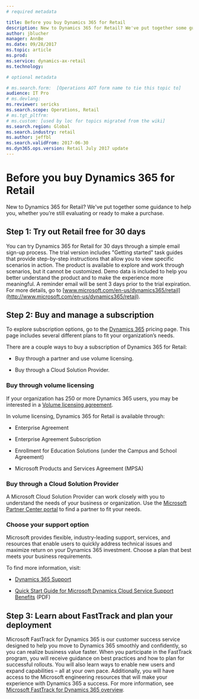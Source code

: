 ```yaml
---
# required metadata

title: Before you buy Dynamics 365 for Retail
description: New to Dynamics 365 for Retail? We've put together some guidance to help you, whether you’re still evaluating or ready to make a purchase.
author: jblucher
manager: AnnBe
ms.date: 09/28/2017
ms.topic: article
ms.prod: 
ms.service: dynamics-ax-retail
ms.technology: 

# optional metadata

# ms.search.form:  [Operations AOT form name to tie this topic to]
audience: IT Pro
# ms.devlang: 
ms.reviewer: sericks
ms.search.scope: Operations, Retail 
# ms.tgt_pltfrm: 
# ms.custom: [used by loc for topics migrated from the wiki]
ms.search.region: Global
ms.search.industry: retail
ms.author: jeffbl
ms.search.validFrom: 2017-06-30 
ms.dyn365.ops.version: Retail July 2017 update 
---
```


# Before you buy Dynamics 365 for Retail


New to Dynamics 365 for Retail? We've put together some guidance to help you, whether you’re still evaluating or ready to make a purchase.

Step 1: Try out Retail free for 30 days
-----------------------------------------

You can try Dynamics 365 for Retail for 30 days through a simple email sign-up process. The trial version includes "Getting started" task guides that provide step-by-step instructions that allow you to view specific scenarios in action. The product is available to explore and work through scenarios, but it cannot be customized. Demo data is included to help you better understand the product and to make the experience more meaningful. A reminder email will be sent 3 days prior to the trial expiration. For more details, go to [www.microsoft.com/en-us/dynamics365/retail](http://www.microsoft.com/en-us/dynamics365/retail).

Step 2: Buy and manage a subscription
---------------------------------------

To explore subscription options, go to the [Dynamics 365](https://www.microsoft.com/en-us/dynamics365/pricing) pricing page. This page includes several different plans to fit your organization’s needs.

There are a couple ways to buy a subscription of Dynamics 365 for Retail:

-   Buy through a partner and use volume licensing.

-   Buy through a Cloud Solution Provider.

### Buy through volume licensing

If your organization has 250 or more Dynamics 365 users, you may be interested in a [Volume licensing agreement](https://www.microsoft.com/en-us/licensing/how-to-buy/how-to-buy.aspx).

In volume licensing, Dynamics 365 for Retail is available through:

-   Enterprise Agreement

-   Enterprise Agreement Subscription

-   Enrollment for Education Solutions (under the Campus and School Agreement)

-   Microsoft Products and Services Agreement (MPSA)

### Buy through a Cloud Solution Provider

A Microsoft Cloud Solution Provider can work closely with you to understand the needs of your business or organization. Use the [Microsoft Partner Center portal](https://partnercenter.microsoft.com/en-us/partner/home) to find a partner to fit your needs.

### Choose your support option

Microsoft provides flexible, industry-leading support, services, and resources that enable users to quickly address technical issues and maximize return on your Dynamics 365 investment. Choose a plan that best meets your business requirements.

To find more information, visit:

-   [Dynamics 365 Support](https://www.microsoft.com/en-us/dynamics365/support)

-   [Quick Start Guide for Microsoft Dynamics Cloud Service Support Benefits](http://go.microsoft.com/fwlink/?LinkId=530335) (PDF)

Step 3: Learn about FastTrack and plan your deployment
----------------------------------------------------------

Microsoft FastTrack for Dynamics 365 is our customer success service designed to help you move to Dynamics 365 smoothly and confidently, so you can realize business value faster. When you participate in the FastTrack program, you will receive guidance on best practices and how to plan for successful rollouts. You will also learn ways to enable new users and expand capabilities – all at your own pace. Additionally, you will have access to the Microsoft engineering resources that will make your experience with Dynamics 365 a success. For more information, see [Microsoft FastTrack for Dynamics 365 overview](../../fin-and-ops/get-started/fasttrack-dynamics-365-overview.md). 
